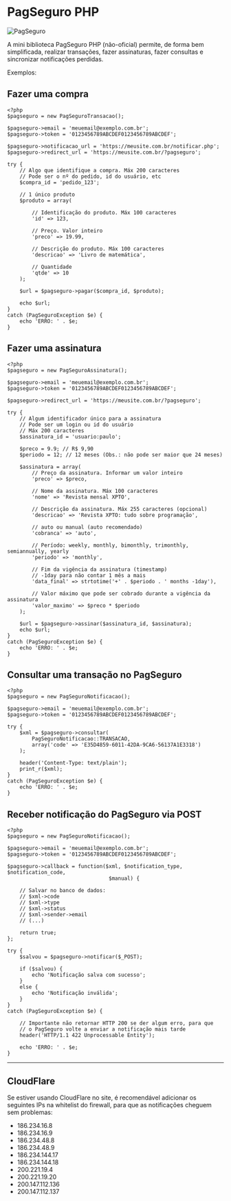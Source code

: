 # PagSeguro PHP

![PagSeguro](https://raw.githubusercontent.com/gabrielsbarros/pagseguro/master/pagseguro.jpg)

A mini biblioteca PagSeguro PHP (não-oficial) permite, de forma bem simplificada, realizar transações, fazer assinaturas, fazer consultas e sincronizar notificações perdidas.

Exemplos:

## Fazer uma compra

    <?php
    $pagseguro = new PagSeguroTransacao();

    $pagseguro->email = 'meuemail@exemplo.com.br';
    $pagseguro->token = '0123456789ABCDEF0123456789ABCDEF';

    $pagseguro->notificacao_url = 'https://meusite.com.br/notificar.php';
    $pagseguro->redirect_url = 'https://meusite.com.br/?pagseguro';

    try {
        // Algo que identifique a compra. Máx 200 caracteres
        // Pode ser o nº do pedido, id do usuário, etc
        $compra_id = 'pedido_123';

        // 1 único produto
        $produto = array(

            // Identificação do produto. Máx 100 caracteres
            'id' => 123,

            // Preço. Valor inteiro
            'preco' => 19.99,

            // Descrição do produto. Máx 100 caracteres
            'descricao' => 'Livro de matemática',

            // Quantidade
            'qtde' => 10
        );

        $url = $pagseguro->pagar($compra_id, $produto);

        echo $url;
    }
    catch (PagSeguroException $e) {
        echo 'ERRO: ' . $e;
    }

## Fazer uma assinatura

    <?php
    $pagseguro = new PagSeguroAssinatura();

    $pagseguro->email = 'meuemail@exemplo.com.br';
    $pagseguro->token = '0123456789ABCDEF0123456789ABCDEF';

    $pagseguro->redirect_url = 'https://meusite.com.br/?pagseguro';

    try {
        // Algum identificador único para a assinatura
        // Pode ser um login ou id do usuário
        // Máx 200 caracteres
        $assinatura_id = 'usuario:paulo';

        $preco = 9.9; // R$ 9,90
        $periodo = 12; // 12 meses (Obs.: não pode ser maior que 24 meses)

        $assinatura = array(
            // Preço da assinatura. Informar um valor inteiro
            'preco' => $preco,

            // Nome da assinatura. Máx 100 caracteres
            'nome' => 'Revista mensal XPTO',

            // Descrição da assinatura. Máx 255 caracteres (opcional)
            'descricao' => 'Revista XPTO: tudo sobre programação',

            // auto ou manual (auto recomendado)
            'cobranca' => 'auto',

            // Período: weekly, monthly, bimonthly, trimonthly, semiannually, yearly
            'periodo' => 'monthly',

            // Fim da vigência da assinatura (timestamp)
            // -1day para não contar 1 mês a mais
            'data_final' => strtotime('+' . $periodo . ' months -1day'),

            // Valor máximo que pode ser cobrado durante a vigência da assinatura
            'valor_maximo' => $preco * $periodo
        );

        $url = $pagseguro->assinar($assinatura_id, $assinatura);
        echo $url;
    }
    catch (PagSeguroException $e) {
        echo 'ERRO: ' . $e;
    }

## Consultar uma transação no PagSeguro

    <?php
    $pagseguro = new PagSeguroNotificacao();

    $pagseguro->email = 'meuemail@exemplo.com.br';
    $pagseguro->token = '0123456789ABCDEF0123456789ABCDEF';

    try {
        $xml = $pagseguro->consultar(
            PagSeguroNotificacao::TRANSACAO,
            array('code' => 'E35D4859-6011-42DA-9CA6-56137A1E3318')
        );

        header('Content-Type: text/plain');
        print_r($xml);
    }
    catch (PagSeguroException $e) {
        echo 'ERRO: ' . $e;
    }

## Receber notificação do PagSeguro via POST
    <?php
    $pagseguro = new PagSeguroNotificacao();

    $pagseguro->email = 'meuemail@exemplo.com.br';
    $pagseguro->token = '0123456789ABCDEF0123456789ABCDEF';

    $pagseguro->callback = function($xml, $notification_type, $notification_code,
                                     $manual) {

        // Salvar no banco de dados:
        // $xml->code
        // $xml->type
        // $xml->status
        // $xml->sender->email
        // (...)

        return true;
    };

    try {
        $salvou = $pagseguro->notificar($_POST);

        if ($salvou) {
            echo 'Notificação salva com sucesso';
        }
        else {
            echo 'Notificação inválida';
        }
    }
    catch (PagSeguroException $e) {

        // Importante não retornar HTTP 200 se der algum erro, para que
        // o PagSeguro volte a enviar a notificação mais tarde
        header('HTTP/1.1 422 Unprocessable Entity');

        echo 'ERRO: ' . $e;
    }


---------------

## CloudFlare

Se estiver usando CloudFlare no site, é recomendável adicionar os seguintes IPs na whitelist do firewall, para que as notificações cheguem sem problemas:

- 186.234.16.8
- 186.234.16.9
- 186.234.48.8
- 186.234.48.9
- 186.234.144.17
- 186.234.144.18
- 200.221.19.4
- 200.221.19.20
- 200.147.112.136
- 200.147.112.137

